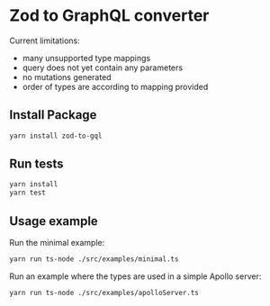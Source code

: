 # Zod to GraphQL converter

Current limitations:
- many unsupported type mappings
- query does not yet contain any parameters
- no mutations generated
- order of types are according to mapping provided

## Install Package

```bash
yarn install zod-to-gql
```

## Run tests

```bash
yarn install
yarn test
```

## Usage example

Run the minimal example:

```bash
yarn run ts-node ./src/examples/minimal.ts
```

Run an example where the types are used in a simple Apollo server:

```bash
yarn run ts-node ./src/examples/apolloServer.ts
```
